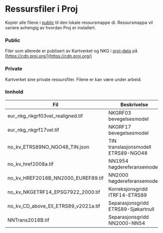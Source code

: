 # Ressursfiler i Proj

Kopier alle filene i [public](../src/projresources/public/) til den lokale ressursmappe di. Ressursmappa vil variere avhengig av hvordan Proj er installert.

### Public

Filer som allerede er publisert av Kartverket og NKG i [proj-data](https://github.com/OSGeo/PROJ-data) på [https://cdn.proj.org/](https://cdn.proj.org/)

### Private

Kartverket sine private ressursfiler. Filene er kan være under arbeid.


### Innhold

| Fil                                  | Beskrivelse                         |
| ------------------------------------ | ----------------------------------- |
| eur_nkg_nkgrf03vel_realigned.tif     | NKGRF03 bevegelsesmodel             |
| eur_nkg_nkgrf17vel.tif               | NKGRF17 bevegelsesmodel             |
| no_kv_ETRS89NO_NGO48_TIN.json        | TIN translasjonsmodell ETRS89-NGO48 |
| no_kv_href2008a.tif                  | NN1954 høgdereferansemodell         |
| no_kv_HREF2018B_NN2000_EUREF89.tif   | NN2000 høgdereferansemodell         |
| no_kv_NKGETRF14_EPSG7922_2000.tif    | Korreksjonsgridd ITRF14-ETRS89      |
| no_kv_CD_above_Ell_ETRS89_v2021a.tif | Separasjonsgridd ETRS89-Sjøkartnull |
| NNTrans2018B.tif                     | Separasjonsgridd NN2000-NN54        |
